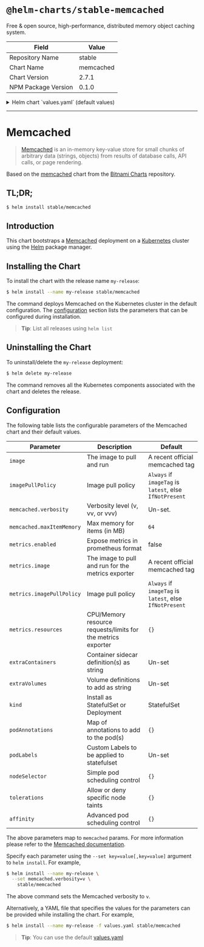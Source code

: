 # `@helm-charts/stable-memcached`

Free & open source, high-performance, distributed memory object caching system.

| Field               | Value     |
| ------------------- | --------- |
| Repository Name     | stable    |
| Chart Name          | memcached |
| Chart Version       | 2.7.1     |
| NPM Package Version | 0.1.0     |

<details>

<summary>Helm chart `values.yaml` (default values)</summary>

```yaml
## Memcached image and tag
## ref: https://hub.docker.com/r/library/memcached/tags/
##
image: memcached:1.5.12-alpine

## Specify a imagePullPolicy
## 'Always' if imageTag is 'latest', else set to 'IfNotPresent'
## ref: http://kubernetes.io/docs/user-guide/images/#pre-pulling-images
##
# imagePullPolicy:
#

## Replica count
replicaCount: 3

## Pod disruption budget minAvailable count
## Ensure this value is lower than replicaCount in order to allow a worker
## node to drain successfully
pdbMinAvailable: 2

## Select AntiAffinity as either hard or soft, default is hard
AntiAffinity: 'hard'

memcached:
  ## Various values that get set as command-line flags.
  ## ref: https://github.com/memcached/memcached/wiki/ConfiguringServer#commandline-arguments
  ##
  maxItemMemory: 64
  verbosity: v
  extendedOptions: modern

## Define various attributes of the service
serviceAnnotations: {}
#  prometheus.io/scrape: "true"

## StatefulSet or Deployment
kind: StatefulSet

## Configure resource requests and limits
## ref: http://kubernetes.io/docs/user-guide/compute-resources/
##
resources:
  requests:
    memory: 64Mi
    cpu: 50m

## Key:value pair for assigning pod to specific sets of nodes
## ref: https://kubernetes.io/docs/concepts/configuration/assign-pod-node/
nodeSelector: {}

## ref: https://kubernetes.io/docs/concepts/configuration/taint-and-toleration/
tolerations: {}

## Advanced scheduling controls
## ref: https://kubernetes.io/docs/concepts/configuration/assign-pod-node/
affinity: {}

metrics:
  ## Expose memcached metrics in Prometheus format
  enabled: false

  ## Memcached exporter image and tag
  image: quay.io/prometheus/memcached-exporter:v0.4.1

  ## Specify a imagePullPolicy
  ## 'Always' if imageTag is 'latest', else set to 'IfNotPresent'
  ## ref: http://kubernetes.io/docs/user-guide/images/#pre-pulling-images
  ##
  # imagePullPolicy: IfNotPresent

  ## Configure resource requests and limits
  ## ref: http://kubernetes.io/docs/user-guide/compute-resources/
  ##
  resources: {}

extraContainers: |

extraVolumes: |

## Custom metadata labels to be applied to statefulset and pods
# podLabels:
#   foo: "bar"
#   bar: "foo"

# To be added to the server pod(s)
podAnnotations: {}
```

</details>

---

# Memcached

> [Memcached](https://memcached.org/) is an in-memory key-value store for small chunks of arbitrary data (strings, objects) from results of database calls, API calls, or page rendering.

Based on the [memcached](https://github.com/bitnami/charts/tree/master/incubator/memcached) chart from the [Bitnami Charts](https://github.com/bitnami/charts) repository.

## TL;DR;

```bash
$ helm install stable/memcached
```

## Introduction

This chart bootstraps a [Memcached](https://hub.docker.com/_/memcached/) deployment on a [Kubernetes](http://kubernetes.io) cluster using the [Helm](https://helm.sh) package manager.

## Installing the Chart

To install the chart with the release name `my-release`:

```bash
$ helm install --name my-release stable/memcached
```

The command deploys Memcached on the Kubernetes cluster in the default configuration. The [configuration](#configuration) section lists the parameters that can be configured during installation.

> **Tip**: List all releases using `helm list`

## Uninstalling the Chart

To uninstall/delete the `my-release` deployment:

```bash
$ helm delete my-release
```

The command removes all the Kubernetes components associated with the chart and deletes the release.

## Configuration

The following table lists the configurable parameters of the Memcached chart and their default values.

| Parameter                 | Description                                                  | Default                                                 |
| ------------------------- | ------------------------------------------------------------ | ------------------------------------------------------- |
| `image`                   | The image to pull and run                                    | A recent official memcached tag                         |
| `imagePullPolicy`         | Image pull policy                                            | `Always` if `imageTag` is `latest`, else `IfNotPresent` |
| `memcached.verbosity`     | Verbosity level (v, vv, or vvv)                              | Un-set.                                                 |
| `memcached.maxItemMemory` | Max memory for items (in MB)                                 | `64`                                                    |
| `metrics.enabled`         | Expose metrics in prometheus format                          | false                                                   |
| `metrics.image`           | The image to pull and run for the metrics exporter           | A recent official memcached tag                         |
| `metrics.imagePullPolicy` | Image pull policy                                            | `Always` if `imageTag` is `latest`, else `IfNotPresent` |
| `metrics.resources`       | CPU/Memory resource requests/limits for the metrics exporter | `{}`                                                    |
| `extraContainers`         | Container sidecar definition(s) as string                    | Un-set                                                  |
| `extraVolumes`            | Volume definitions to add as string                          | Un-set                                                  |
| `kind`                    | Install as StatefulSet or Deployment                         | StatefulSet                                             |
| `podAnnotations`          | Map of annotations to add to the pod(s)                      | `{}`                                                    |
| `podLabels`               | Custom Labels to be applied to statefulset                   | Un-set                                                  |
| `nodeSelector`            | Simple pod scheduling control                                | `{}`                                                    |
| `tolerations`             | Allow or deny specific node taints                           | `{}`                                                    |
| `affinity`                | Advanced pod scheduling control                              | `{}`                                                    |

The above parameters map to `memcached` params. For more information please refer to the [Memcached documentation](https://github.com/memcached/memcached/wiki/ConfiguringServer).

Specify each parameter using the `--set key=value[,key=value]` argument to `helm install`. For example,

```bash
$ helm install --name my-release \
  --set memcached.verbosity=v \
    stable/memcached
```

The above command sets the Memcached verbosity to `v`.

Alternatively, a YAML file that specifies the values for the parameters can be provided while installing the chart. For example,

```bash
$ helm install --name my-release -f values.yaml stable/memcached
```

> **Tip**: You can use the default [values.yaml](values.yaml)
